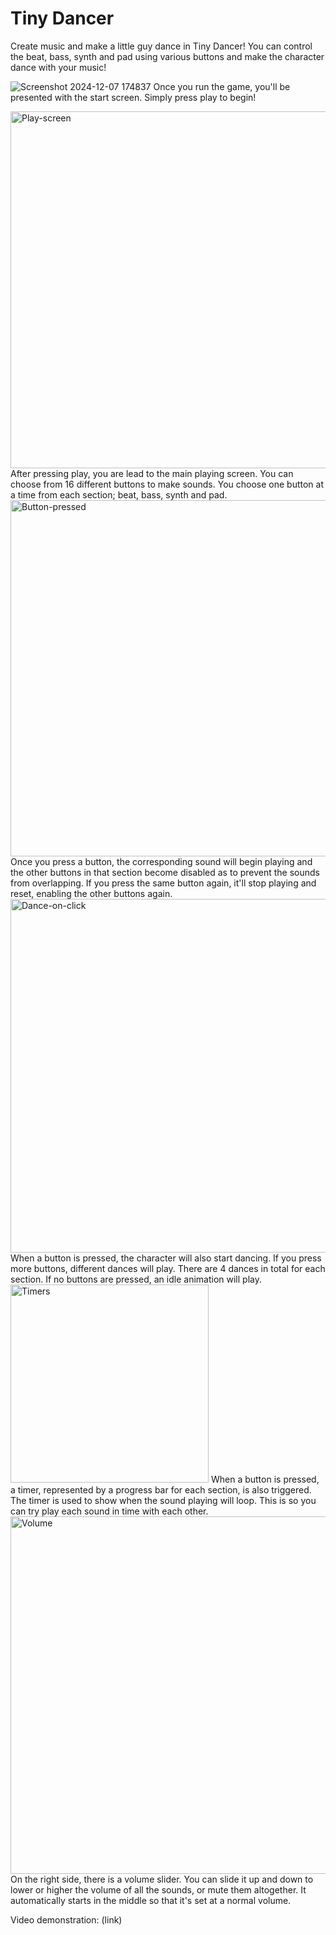 # Tiny Dancer

Create music and make a little guy dance in Tiny Dancer! 
You can control the beat, bass, synth and pad using various buttons and make the character dance with your music!

![Screenshot 2024-12-07 174837](https://github.com/user-attachments/assets/36cf02da-3e9b-4cc0-948b-4a56d3442610)
Once you run the game, you'll be presented with the start screen. Simply press play to begin!

<img width="571" alt="Play-screen" src="https://github.com/user-attachments/assets/3b08181c-9d71-42d7-b051-fecbba33409f">
After pressing play, you are lead to the main playing screen. You can choose from 16 different buttons to make sounds. You choose one button at a time from each section; beat, bass, synth and pad.

<img width="570" alt="Button-pressed" src="https://github.com/user-attachments/assets/029e51f1-8b97-4cd3-9335-b9552b62ee7a">
Once you press a button, the corresponding sound will begin playing and the other buttons in that section become disabled as to prevent the sounds from overlapping. If you press the same button again, it'll stop playing and reset, enabling the other buttons again.

<img width="566" alt="Dance-on-click" src="https://github.com/user-attachments/assets/a68f6f08-1d3c-49ac-9718-9637b370d494">
When a button is pressed, the character will also start dancing. If you press more buttons, different dances will play. There are 4 dances in total for each section. If no buttons are pressed, an idle animation will play.

<img width="317" alt="Timers" src="https://github.com/user-attachments/assets/b2bf7c6e-b95e-4dee-b7a0-a0d488842bc6">
When a button is pressed, a timer, represented by a progress bar for each section, is also triggered. The timer is used to show when the sound playing will loop. This is so you can try play each sound in time with each other. 

<img width="572" alt="Volume" src="https://github.com/user-attachments/assets/6c7179b8-c057-4fca-9b95-725ad2308c30">
On the right side, there is a volume slider. You can slide it up and down to lower or higher the volume of all the sounds, or mute them altogether. It automatically starts in the middle so that it's set at a normal volume.

Video demonstration:
(link)
